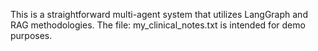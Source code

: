 This is a straightforward multi-agent system that utilizes LangGraph and RAG methodologies. 
The file: my_clinical_notes.txt is intended for demo purposes.
